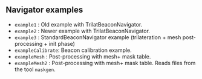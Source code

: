 ## Navigator examples

* `example1` : Old example with TrilatBeaconNavigator.
* `example2` : Newer example with TrilatBeaconNavigator.
* `example3` : StandardBeaconNavigator example (trilateration + mesh post-processing + init phase)
* `exampleCalibrate`: Beacon calibration example.
* `exampleMesh` : Post-processing with mesh+ mask table.
* `exampleMesh2` : Post-processing with mesh+ mask table. Reads files from
the tool `maskgen`.


